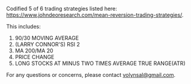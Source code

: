 Codified 5 of 6 trading strategies listed here: https://www.johndeoresearch.com/mean-reversion-trading-strategies/. 

This includes: 
1) 90/30 MOVING AVERAGE 
2) (LARRY CONNOR'S) RSI 2 
3) MA 200/MA 20 
4) PRICE CHANGE
6) LONG STOCKS AT MINUS TWO TIMES AVERAGE TRUE RANGE(ATR)

For any questions or concerns, please contact volynsal@gmail.com.